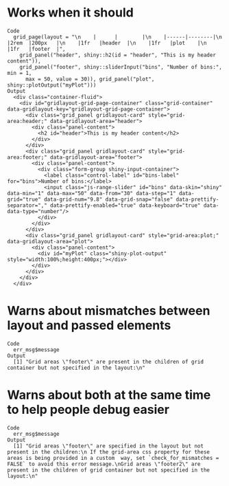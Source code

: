 # Works when it should

    Code
      grid_page(layout = "\n    |      |        |\n    |------|--------|\n    |2rem  |200px   |\n    |1fr   |header  |\n    |1fr   |plot    |\n    |1fr   |footer  |",
        grid_panel("header", shiny::h2(id = "header", "This is my header content")),
        grid_panel("footer", shiny::sliderInput("bins", "Number of bins:", min = 1,
          max = 50, value = 30)), grid_panel("plot", shiny::plotOutput("myPlot")))
    Output
      <div class="container-fluid">
        <div id="gridlayout-grid-page-container" class="grid-container" data-gridlayout-key="gridlayout-grid-page-container">
          <div class="grid_panel gridlayout-card" style="grid-area:header;" data-gridlayout-area="header">
            <div class="panel-content">
              <h2 id="header">This is my header content</h2>
            </div>
          </div>
          <div class="grid_panel gridlayout-card" style="grid-area:footer;" data-gridlayout-area="footer">
            <div class="panel-content">
              <div class="form-group shiny-input-container">
                <label class="control-label" id="bins-label" for="bins">Number of bins:</label>
                <input class="js-range-slider" id="bins" data-skin="shiny" data-min="1" data-max="50" data-from="30" data-step="1" data-grid="true" data-grid-num="9.8" data-grid-snap="false" data-prettify-separator="," data-prettify-enabled="true" data-keyboard="true" data-data-type="number"/>
              </div>
            </div>
          </div>
          <div class="grid_panel gridlayout-card" style="grid-area:plot;" data-gridlayout-area="plot">
            <div class="panel-content">
              <div id="myPlot" class="shiny-plot-output" style="width:100%;height:400px;"></div>
            </div>
          </div>
        </div>
      </div>

# Warns about mismatches between layout and passed elements

    Code
      err_msg$message
    Output
      [1] "Grid areas \"footer\" are present in the children of grid container but not specified in the layout:\n"

# Warns about both at the same time to help people debug easier

    Code
      err_msg$message
    Output
      [1] "Grid areas \"footer\" are specified in the layout but not present in the children:\n If the grid-area css property for these areas is being provided in a custom  way, set `check_for_mismatches = FALSE` to avoid this error message.\nGrid areas \"footer2\" are present in the children of grid container but not specified in the layout:\n"

